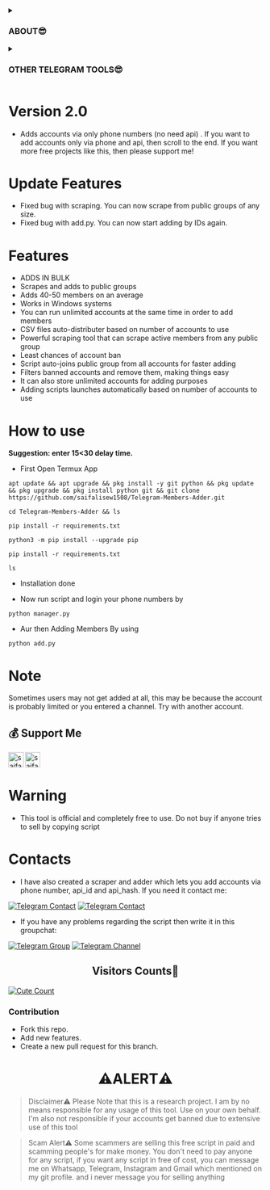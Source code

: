 <details><summary><h3>ABOUT😎</h3></summary>

[![](https://img.shields.io/badge/TelegramMembersAdder-v1.0-darkgreen)](#)
![Download](https://img.shields.io/github/downloads/saifalisew1508/Telegram-Members-Adder/total?style=social)
[![Fork](https://img.shields.io/github/forks/saifalisew1508/Telegram-Members-Adder?style=social)](https://github.com/saifalisew1508/Telegram-Members-Adder/fork)
[![Stars](https://img.shields.io/github/stars/saifalisew1508/Telegram-Members-Adder?style=social)](https://github.com/saifalisew1508/Telegram-Members-Adder/stargazers)
![Languages](https://img.shields.io/github/languages/count/saifalisew1508/Telegram-Members-Adder?style=social)
[![Release](https://img.shields.io/github/release-date/saifalisew1508/Telegram-Members-Adder?style=social)](https://github.com/saifalisew1508/Telegram-Members-Adder)   
![Size](https://img.shields.io/github/languages/code-size/saifalisew1508/Telegram-Members-Adder?style=social)
![Python](https://img.shields.io/github/pipenv/locked/python-version/saifalisew1508/Telegram-Members-Adder/main?style=social)
[![Contributors](https://img.shields.io/github/contributors/saifalisew1508/Telegram-Members-Adder?style=social)](https://github.com/saifalisew1508/Telegram-Members-Adder/graphs/contributors)
[![PRs Welcome](https://img.shields.io/badge/PRs-welcome-brightgreen.svg?style=social)](https://makeapullrequest.com)  
</p>
</details>


<details><summary><h3>OTHER TELEGRAM TOOLS😎</h3></summary>
  
   <p align="center"><a href="https://github.com/saifalisew1508/TELEGRAM-MASS-DM-BOT"><img src="https://github-readme-stats.vercel.app/api/pin?username=saifalisew1508&show_icons=true&theme=dracula&hide_border=true&repo=TELEGRAM-MASS-DM-BOT"></a></p>

<p align="center">


   <p align="center"><a href="https://github.com/saifalisew1508/TelegramAdder"><img src="https://github-readme-stats.vercel.app/api/pin?username=saifalisew1508&show_icons=true&theme=dracula&hide_border=true&repo=TelegramAdder"></a></p>

<p align="center">

   <p align="center"><a href="https://github.com/saifalisew1508/TelegramScraper"><img src="https://github-readme-stats.vercel.app/api/pin?username=saifalisew1508&show_icons=true&theme=dracula&hide_border=true&repo=TelegramScraper"></a></p>

<p align="center">

</details>


# Version 2.0

* Adds accounts via only phone numbers (no need api) . If you want to add accounts only via phone and api, then scroll to the end. If you want more free projects like this, then please support me!

# Update Features

- Fixed bug with scraping. You can now scrape from public groups of any size.
- Fixed bug with add.py. You can now start adding by IDs again.

# Features

* ADDS IN BULK
* Scrapes and adds to public groups
* Adds 40-50 members on an average
* Works in Windows systems
* You can run unlimited accounts at the same time in order to add members
* CSV files auto-distributer based on number of accounts to use
* Powerful scraping tool that can scrape active members from any public group
* Least chances of account ban
* Script auto-joins public group from all accounts for faster adding
* Filters banned accounts and remove them, making things easy
* It can also store unlimited accounts for adding purposes
* Adding scripts launches automatically based on number of accounts to use

# How to use

<b>Suggestion: enter 15<30 delay time.</b>

* First Open Termux App

```
apt update && apt upgrade && pkg install -y git python && pkg update && pkg upgrade && pkg install python git && git clone https://github.com/saifalisew1508/Telegram-Members-Adder.git
```

```
cd Telegram-Members-Adder && ls
```

```
pip install -r requirements.txt
```

```
python3 -m pip install --upgrade pip
```

```
pip install -r requirements.txt
```


```
ls
```

* Installation done

* Now run script and login your phone numbers by

```
python manager.py
```


* Aur then Adding Members By using 

```
python add.py
```



# Note

Sometimes users may not get added at all, this may be because the account is probably limited or you entered a channel. Try with another account. 

## 💰 Support Me

<a href="https://ko-fi.com/saifalisew1508" class="padded"><img height="30" style="border:0px;height:30px;" align="left" alt="saifalisew1508" src="https://az743702.vo.msecnd.net/cdn/kofi3.png?v=0" /></a>
<a href="https://www.paypal.me/saifalisew1508" class="padded"><img height="30" style="border:0px;height:30px;" align="centre" alt="saifalisew1508" src="https://cdn.rawgit.com/twolfson/paypal-github-button/1.0.0/dist/button.svg" /></a>

# Warning

* This tool is official and completely free to use. Do not buy if anyone tries to sell by copying script

# Contacts

* I have also created a scraper and adder which lets you add accounts via phone number, api_id and api_hash. If you need it contact me:

[![Telegram Contact](https://img.shields.io/badge/Telegram-Contact-brightgreen)](https://t.me/saifalisew15O8) 
[![Telegram Contact](https://img.shields.io/badge/Telegram-Contact-brightgreen)](https://t.me/PrinceXofficial) 
* If you have any problems regarding the script then write it in this groupchat:

[![Telegram Group](https://img.shields.io/badge/Telegram-Group-brightgreen)](https://t.me/PublicSource_Chat)
[![Telegram Channel](https://img.shields.io/badge/Telegram-Channel-brightgreen)](https://t.me/ABOUT_SAIF)


<h2 align="center">Visitors Counts👀</h2>
<a href="https://github.com/saifalisew1508/Telegram-Members-Adder"><img alt="Cute Count" src="https://count.getloli.com/get/@Telegram-Members-Adder?theme=rule34" /></a>

### Contribution
- Fork this repo.
- Add new features.
- Create a new pull request for this branch.

<h1 align="center">⚠️ALERT⚠️</h1>

> Disclaimer⚠️  Please Note that this is a research project. I am by no means responsible for any usage of this tool. Use on your own behalf. I'm also not responsible if your accounts get banned due to extensive use of this tool

> Scam Alert⚠️  Some scammers are selling this free script in paid and scamming people's for make money. You don't need to pay anyone for any script, if you want any script in free of cost, you can message me on Whatsapp, Telegram, Instagram and Gmail which mentioned on my git profile. and i never message you for selling anything</samp></p>
